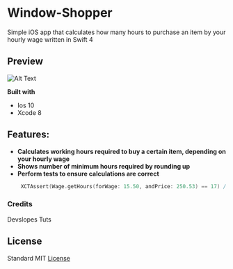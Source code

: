 # Window-Shopper
Simple iOS app that calculates how many hours to purchase an item by your hourly wage written in Swift 4

## Preview
![Alt Text](https://media.giphy.com/media/3FbCHSKsfpRN7H0pyO/giphy.gif)

**Built with**
- Ios 10
- Xcode 8 

## Features:
- **Calculates working hours required to buy a certain item, depending on your hourly wage**
- **Shows number of minimum hours required by rounding up**
- **Perform tests to ensure calculations are correct**
  ```swift
   XCTAssert(Wage.getHours(forWage: 15.50, andPrice: 250.53) == 17) //It should be 17 cuz # rounds up
  ```

### Credits
Devslopes Tuts

## License
Standard MIT [License](https://github.com/johnnyperdomo/App-Swoosh/blob/master/LICENSE) 
